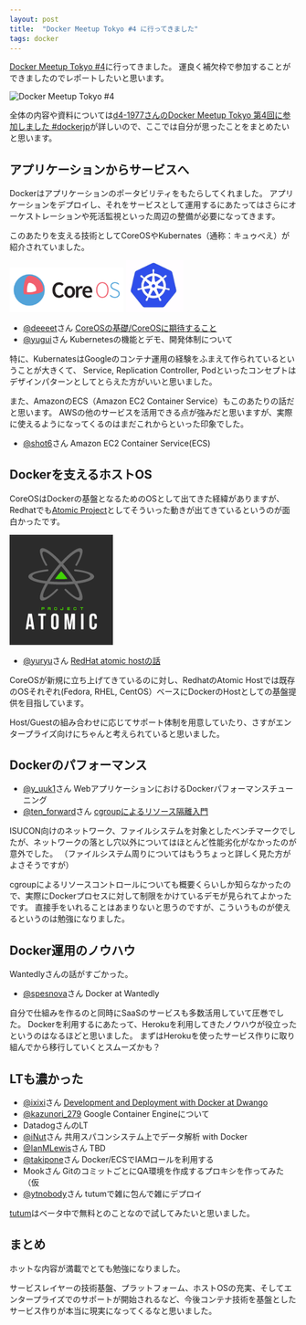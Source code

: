 ```yaml
---
layout: post
title:  "Docker Meetup Tokyo #4 に行ってきました"
tags: docker
---
```


[Docker Meetup Tokyo #4](http://connpass.com/event/10318/)に行ってきました。
運良く補欠枠で参加することができましたのでレポートしたいと思います。

<img alt="Docker Meetup Tokyo #4" src="https://connpass-tokyo.s3.amazonaws.com/thumbs/89/fe/89fef31788a8303a59530c568d4bda7e.png" width="400" />


全体の内容や資料については[d4-1977さんのDocker Meetup Tokyo 第4回に参加しました #dockerjp](http://d4-1977.hatenablog.com/entry/2015/01/17/232517)が詳しいので、ここでは自分が思ったことをまとめたいと思います。


## アプリケーションからサービスへ

Dockerはアプリケーションのポータビリティをもたらしてくれました。
アプリケーションをデプロイし、それをサービスとして運用するにあたってはさらにオーケストレーションや死活監視といった周辺の整備が必要になってきます。

このあたりを支える技術としてCoreOSやKubernates（通称：キュゥべえ）が紹介されていました。

<img alt="CoreOS" src="/images/2015/01/18/coreos-horiz.png" width="200" />
<img alt="Kubernates" src="/images/2015/01/18/kubernates.png" width="100" />

- [@deeeet](https://twitter.com/deeeet)さん [CoreOSの基礎/CoreOSに期待すること](https://speakerdeck.com/tcnksm/coreoskurasutanidockerkontenawodepuroi-number-dockerjp)
- [@yugui](https://twitter.com/yugui)さん Kubernetesの機能とデモ、開発体制について

特に、KubernatesはGoogleのコンテナ運用の経験をふまえて作られているということが大きくて、
Service, Replication Controller, Podといったコンセプトはデザインパターンとしてとらえた方がいいと思いました。

また、AmazonのECS（Amazon EC2 Container Service）もこのあたりの話だと思います。
AWSの他のサービスを活用できる点が強みだと思いますが、実際に使えるようになってくるのはまだこれからといった印象でした。

- [@shot6](https://twitter.com/shot6)さん Amazon EC2 Container Service(ECS)


## Dockerを支えるホストOS

CoreOSはDockerの基盤となるためのOSとして出てきた経緯がありますが、Redhatでも[Atomic Project](http://www.projectatomic.io/)としてそういった動きが出てきているというのが面白かったです。

<img alt="Redhat Project Atomic" src="/images/2015/01/18/project-atomic.png" />

- [@yuryu](https://twitter.com/yuryu)さん [RedHat atomic hostの話](http://www.slideshare.net/Yuryu/docker-on-project-atomic-docker-meetup-4)

CoreOSが新規に立ち上げてきているのに対し、RedhatのAtomic Hostでは既存のOSそれぞれ(Fedora, RHEL, CentOS）ベースにDockerのHostとしての基盤提供を目指しています。

Host/Guestの組み合わせに応じてサポート体制を用意していたり、さすがエンタープライズ向けにちゃんと考えられていると思いました。

## Dockerのパフォーマンス

- [@y_uuk1](https://twitter.com/y_uuk1)さん WebアプリケーションにおけるDockerパフォーマンスチューニング
- [@ten_forward](https://twitter.com/ten_forward)さん [cgroupによるリソース隔離入門](https://speakerdeck.com/tenforward/cgroupniyorurisosuge-li-ru-men-2015-01-17)

ISUCON向けのネットワーク、ファイルシステムを対象としたベンチマークでしたが、ネットワークの落とし穴以外についてはほとんど性能劣化がなかったのが意外でした。
（ファイルシステム周りについてはもうちょっと詳しく見た方がよさそうですが）

cgroupによるリソースコントロールについても概要くらいしか知らなかったので、実際にDockerプロセスに対して制限をかけているデモが見られてよかったです。
直接手をいれることはあまりないと思うのですが、こういうものが使えるというのは勉強になりました。

## Docker運用のノウハウ

Wantedlyさんの話がすごかった。

- [@spesnova](https://twitter.com/spesnova)さん Docker at Wantedly

自分で仕組みを作るのと同時にSaaSのサービスも多数活用していて圧巻でした。
Dockerを利用するにあたって、Herokuを利用してきたノウハウが役立ったというのはなるほどと思いました。
まずはHerokuを使ったサービス作りに取り組んでから移行していくとスムーズかも？

## LTも濃かった

- [@ixixi](https://twitter.com/ixixi)さん [Development and Deployment with Docker at Dwango](https://speakerdeck.com/ixixi/d-evelopment-and-deployment-with-docker-at-dwango)
- [@kazunori_279](https://twitter.com/kazunori_279) Google Container Engineについて
- DatadogさんのLT
- [@iNut](https://twitter.com/iNut)さん 共用スパコンシステム上でデータ解析 with Docker
- [@IanMLewis](https://twitter.com/IanMLewis)さん TBD
- [@takipone](https://twitter.com/takipone)さん Docker/ECSでIAMロールを利用する
- Mookさん GitのコミットごとにQA環境を作成するプロキシを作ってみた（仮
- [@ytnobody](https://twitter.com/ytnobody)さん tutumで雑に包んで雑にデプロイ


[tutum](https://www.tutum.co/)はベータ中で無料とのことなので試してみたいと思いました。


## まとめ

ホットな内容が満載でとても勉強になりました。

サービスレイヤーの技術基盤、プラットフォーム、ホストOSの充実、そしてエンタープライズでのサポートが開始されるなど、今後コンテナ技術を基盤としたサービス作りが本当に現実になってくるなと思いました。

